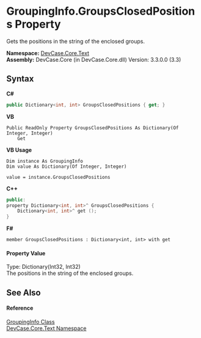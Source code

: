 # GroupingInfo.GroupsClosedPositions Property 
 

Gets the positions in the string of the enclosed groups.

**Namespace:**&nbsp;<a href="N_DevCase_Core_Text">DevCase.Core.Text</a><br />**Assembly:**&nbsp;DevCase.Core (in DevCase.Core.dll) Version: 3.3.0.0 (3.3)

## Syntax

**C#**<br />
``` C#
public Dictionary<int, int> GroupsClosedPositions { get; }
```

**VB**<br />
``` VB
Public ReadOnly Property GroupsClosedPositions As Dictionary(Of Integer, Integer)
	Get
```

**VB Usage**<br />
``` VB Usage
Dim instance As GroupingInfo
Dim value As Dictionary(Of Integer, Integer)

value = instance.GroupsClosedPositions

```

**C++**<br />
``` C++
public:
property Dictionary<int, int>^ GroupsClosedPositions {
	Dictionary<int, int>^ get ();
}
```

**F#**<br />
``` F#
member GroupsClosedPositions : Dictionary<int, int> with get

```


#### Property Value
Type: Dictionary(Int32, Int32)<br />The positions in the string of the enclosed groups.

## See Also


#### Reference
<a href="T_DevCase_Core_Text_GroupingInfo">GroupingInfo Class</a><br /><a href="N_DevCase_Core_Text">DevCase.Core.Text Namespace</a><br />